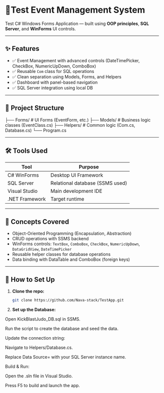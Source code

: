 # 🥋Test Event Management System

Test C# Windows Forms Application  — built using **OOP principles**, **SQL Server**, and **WinForms** UI controls.

---

## ✨ Features

- ✅ Event Management with advanced controls (DateTimePicker, CheckBox, NumericUpDown, ComboBox)
- ✅ Reusable `Com` class for SQL operations
- ✅ Clean separation using Models, Forms, and Helpers
- ✅ Dashboard with panel-based navigation
- ✅ SQL Server integration using local DB

---

## 📂 Project Structure
├── Forms/ # UI Forms (EventForm, etc.)
├── Models/ # Business logic classes (EventClass.cs)
├── Helpers/ # Common logic (Com.cs, Database.cs)
└──  Program.cs

---

## 🛠️ Tools Used

| Tool            | Purpose                              |
|-----------------|--------------------------------------|
| C# WinForms     | Desktop UI Framework                 |
| SQL Server      | Relational database (SSMS used)      |
| Visual Studio   | Main development IDE                 |
| .NET Framework  | Target runtime                       |

---

## 🧠 Concepts Covered

- Object-Oriented Programming (Encapsulation, Abstraction)
- CRUD operations with SSMS backend
- WinForms controls: `TextBox`, `ComboBox`, `CheckBox`, `NumericUpDown`, `DataGridView`, `DateTimePicker`
- Reusable helper classes for database operations
- Data binding with DataTable and ComboBox (foreign keys)

---

## 🔧 How to Set Up

1. **Clone the repo:**

   ```bash
   git clone https://github.com/Nava-stack/TestApp.git

2. **Set up the Database:**

Open KickBlastJudo_DB.sql in SSMS.

Run the script to create the database and seed the data.

Update the connection string:

Navigate to Helpers/Database.cs.

Replace Data Source= with your SQL Server instance name.

Build & Run:

Open the .sln file in Visual Studio.

Press F5 to build and launch the app.
